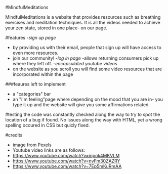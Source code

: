 #MindfulMeditations

MindfulMeditations is a website that provides resources such as breathing exercises and meditation techniques. It is all the videos needed to achieve your zen state, stored in one place- on our page.

#features
-_sign up page_
   - by providing us with their email, people that sign up will have access to even more resources.
   - join our community!
-_log in page_
  -allows returning consumers pick up where they left off.
-_encapsulated youtube videos_
  - on the website as you scroll you will find some video resources that are incorporated within the page

  ###feaures left to implement
  - a "categories" bar
  - an "i'm feeling"page where depending on the mood that you are in- you type it up and the website will give you some affirmations related


  #testing
  the code was constantly checked along the way to try to spot the location of a bug if found. No issues along the way with HTML, yet a wrong spelling occured in CSS but quicly fixed.

  #credits
  - image from Pexels
  - Youtube video links are as follows:
  - https://www.youtube.com/watch?v=inpok4MKVLM
  - https://www.youtube.com/watch?v=nvFm30ZAZRY
  - https://www.youtube.com/watch?v=7Ep5mKuRmAA